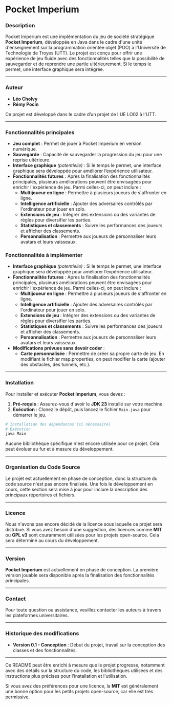 # Pocket Imperium

### Description
Pocket Imperium est une implémentation du jeu de société stratégique **Pocket Imperium**, développée en Java dans le cadre d'une unité d'enseignement sur la programmation orientée objet (POO) à l'Université de Technologie de Troyes (UTT). Le projet est conçu pour offrir une expérience de jeu fluide avec des fonctionnalités telles que la possibilité de sauvegarder et de reprendre une partie ultérieurement. Si le temps le permet, une interface graphique sera intégrée.

---

### Auteur
- **Léo Cholvy**
- **Rémy Pocin**

Ce projet est développé dans le cadre d’un projet de l'UE LO02 à l'UTT.

---

### Fonctionnalités principales
- **Jeu complet** : Permet de jouer à Pocket Imperium en version numérique.
- **Sauvegarde** : Capacité de sauvegarder la progression du jeu pour une reprise ultérieure.
- **Interface graphique** *(potentielle)* : Si le temps le permet, une interface graphique sera développée pour améliorer l’expérience utilisateur.
- **Fonctionnalités futures** : Après la finalisation des fonctionnalités principales, plusieurs améliorations peuvent être envisagées pour enrichir l'expérience de jeu. Parmi celles-ci, on peut inclure :
  - **Multijoueur en ligne** : Permettre à plusieurs joueurs de s'affronter en ligne.
  - **Intelligence artificielle** : Ajouter des adversaires contrôlés par l'ordinateur pour jouer en solo.
  - **Extensions de jeu** : Intégrer des extensions ou des variantes de règles pour diversifier les parties.
  - **Statistiques et classements** : Suivre les performances des joueurs et afficher des classements.
  - **Personnalisation** : Permettre aux joueurs de personnaliser leurs avatars et leurs vaisseaux.

### Fonctionnalités à implémenter
- **Interface graphique** *(potentielle)* : Si le temps le permet, une interface graphique sera développée pour améliorer l’expérience utilisateur.
- **Fonctionnalités futures** : Après la finalisation des fonctionnalités principales, plusieurs améliorations peuvent être envisagées pour enrichir l'expérience de jeu. Parmi celles-ci, on peut inclure :
    - **Multijoueur en ligne** : Permettre à plusieurs joueurs de s'affronter en ligne.
    - **Intelligence artificielle** : Ajouter des adversaires contrôlés par l'ordinateur pour jouer en solo.
    - **Extensions de jeu** : Intégrer des extensions ou des variantes de règles pour diversifier les parties.
    - **Statistiques et classements** : Suivre les performances des joueurs et afficher des classements.
    - **Personnalisation** : Permettre aux joueurs de personnaliser leurs avatars et leurs vaisseaux.
- **Modifications prévues sans devoir coder** :
    - **Carte personnalisée** : Permettre de créer sa propre carte de jeu. En modifiant le fichier map.properties, on peut modifier la carte (ajouter des obstacles, des tunnels, etc.).
---

### Installation

Pour installer et exécuter **Pocket Imperium**, vous devez :
1. **Pré-requis** : Assurez-vous d'avoir le **JDK 23** installé sur votre machine.
2. **Exécution** : Clonez le dépôt, puis lancez le fichier `Main.java` pour démarrer le jeu.

```bash
# Installation des dépendances (si nécessaire)
# Exécution
java Main
```

Aucune bibliothèque spécifique n'est encore utilisée pour ce projet. Cela peut évoluer au fur et à mesure du développement.

---

### Organisation du Code Source

Le projet est actuellement en phase de conception, donc la structure du code source n'est pas encore finalisée. Une fois le développement en cours, cette section sera mise à jour pour inclure la description des principaux répertoires et fichiers.

---

### Licence

Nous n'avons pas encore décidé de la licence sous laquelle ce projet sera distribué. Si vous avez besoin d'une suggestion, des licences comme **MIT** ou **GPL v3** sont couramment utilisées pour les projets open-source. Cela sera déterminé au cours du développement.

---

### Version

**Pocket Imperium** est actuellement en phase de conception. La première version jouable sera disponible après la finalisation des fonctionnalités principales.

---

### Contact

Pour toute question ou assistance, veuillez contacter les auteurs à travers les plateformes universitaires.

---

### Historique des modifications

- **Version 0.1 - Conception** : Début du projet, travail sur la conception des classes et des fonctionnalités.

---

Ce README peut être enrichi à mesure que le projet progresse, notamment avec des détails sur la structure du code, les bibliothèques utilisées et des instructions plus précises pour l'installation et l'utilisation.

Si vous avez des préférences pour une licence, la **MIT** est généralement une bonne option pour les petits projets open-source, car elle est très permissive.